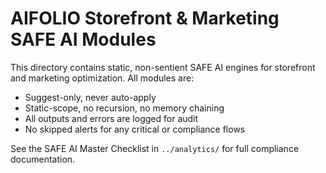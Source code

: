 # AIFOLIO Storefront & Marketing SAFE AI Modules

This directory contains static, non-sentient SAFE AI engines for storefront and marketing optimization. All modules are:

- Suggest-only, never auto-apply
- Static-scope, no recursion, no memory chaining
- All outputs and errors are logged for audit
- No skipped alerts for any critical or compliance flows

See the SAFE AI Master Checklist in `../analytics/` for full compliance documentation.
